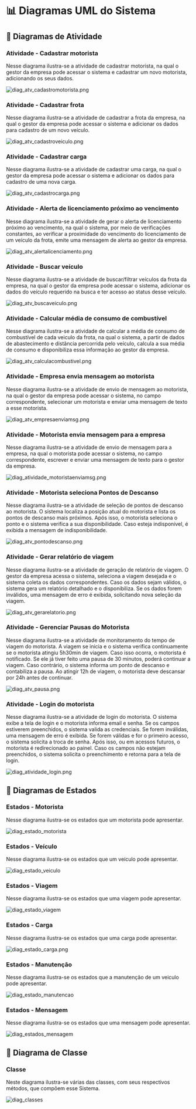 # 📊 Diagramas UML do Sistema

## 🔹 Diagramas de Atividade

### Atividade - Cadastrar motorista
Nesse diagrama ilustra-se a atividade de cadastrar motorista, na qual o gestor da empresa pode acessar o sistema e cadastrar um
novo motorista, adicionando os seus dados.

![diag_atv_cadastromotorista.png](../Diagramas/Atividade/diag_atv_cadastromotorista.png)

### Atividade - Cadastrar frota
Nesse diagrama ilustra-se a atividade de cadastrar a frota da empresa, na qual o gestor da empresa pode acessar o sistema e
adicionar os dados para cadastro de um novo veículo.

![diag_atv_cadastroveiculo.png](../Diagramas/Atividade/diag_atv_cadastroveiculo.png)

### Atividade - Cadastrar carga
Nesse diagrama ilustra-se a atividade de cadastrar uma carga, na qual o gestor da empresa pode acessar o sistema e
adicionar os dados para cadastro de uma nova carga.

![diag_atv_cadastrocarga.png](../Diagramas/Atividade/diag_atv_cadastrocarga.png)

### Atividade - Alerta de licenciamento próximo ao vencimento
Nesse diagrama ilustra-se a atividade de gerar o alerta de licenciamento próximo ao vencimento, na qual o sistema, por meio de 
verificações constantes, ao verificar a proximidade do vencimento do licenciamento de um veículo da frota, emite uma mensagem
de alerta ao gestor da empresa.

![diag_atv_alertalicenciamento.png](../Diagramas/Atividade/diag_atv_alertalicenciamento.png)

### Atividade - Buscar veículo
Nesse diagrama ilustra-se a atividade de buscar/filtrar veículos da frota da empresa, na qual o gestor da empresa pode acessar
o sistema, adicionar os dados do veículo requerido na busca e ter acesso ao status desse veículo.

![diag_atv_buscaveiculo.png](../Diagramas/Atividade/diag_atv_buscaveiculo.png)

### Atividade - Calcular média de consumo de combustível
Nesse diagrama ilustra-se a atividade de calcular a média de consumo de combustível de cada veiculo da frota,
na qual o sistema, a partir de dados de abastecimento e distância percorrida pelo veículo, calcula a sua média
de consumo e disponibiliza essa informação ao gestor da empresa.

![diag_atv_calculacombustivel.png](../Diagramas/Atividade/diag_atv_calculacombustivel.png)

### Atividade - Empresa envia mensagem ao motorista
Nesse diagrama ilustra-se a atividade de envio de mensagem ao motorista, na qual o gestor da empresa pode acessar o sistema, no
campo correspondente, selecionar um motorista e enviar uma mensagem de texto a esse motorista.

![diag_atv_empresaenviamsg.png](../Diagramas/Atividade/diag_atv_empresaenviamsg.png)

### Atividade - Motorista envia mensagem para a empresa
Nesse diagrama ilustra-se a atividade de envio de mensagem para a empresa, na qual o motorista pode acessar o sistema, no campo
correspondente, escrever e enviar uma mensagem de texto para o gestor da empresa.

![diag_atividade_motoristaenviamsg.png](../Diagramas/Atividade/diag_atv_motoristaenviamsg.png)

### Atividade - Motorista seleciona Pontos de Descanso
Nesse diagrama ilustra-se a atividade de seleção de pontos de descanso ao motorista. O sistema localiza a posição atual do motorista e lista os pontos de descanso mais próximos. Após isso, o motorista seleciona o ponto e o sistema verifica a sua disponibilidade. Caso esteja indisponivel, é exibida a mensagem de indisponibilidade.

![diag_atv_pontodescanso.png](../Diagramas/Atividade/diag_atv_pontodescanso.png)

### Atividade - Gerar relatório de viagem
Nesse diagrama ilustra-se a atividade de geração de relatório de viagem. O gestor da empresa acessa o sistema, seleciona a viagem desejada e o sistema coleta os dados correspondentes. Caso os dados sejam válidos, o sistema gera um relatório detalhado e o disponibiliza. Se os dados forem inválidos, uma mensagem de erro é exibida, solicitando nova seleção da viagem.

![diag_atv_gerarelatorio.png](../Diagramas/Atividade/diag_atv_gerarelatorio.png)

### Atividade -  Gerenciar Pausas do Motorista
Nesse diagrama ilustra-se a atividade de monitoramento do tempo de viagem do motorista. A viagem se inicia e o sistema verifica continuamente se o motorista atingiu 5h30min de viagem. Caso isso ocorra, o motorista é notificado. Se ele já tiver feito uma pausa de 30 minutos, poderá continuar a viagem. Caso contrário, o sistema informa um ponto de descanso e contabiliza a pausa. Ao atingir 12h de viagem, o motorista deve descansar por 24h antes de continuar.

![diag_atv_pausa.png](../Diagramas/Atividade/diag_atv_pausa.png)

### Atividade - Login do motorista
Nesse diagrama ilustra-se a atividade de login do motorista. O sistema exibe a tela de login e o motorista informa email e senha. Se os campos estiverem preenchidos, o sistema valida as credenciais. Se forem inválidas, uma mensagem de erro é exibida. Se forem válidas e for o primeiro acesso, o sistema solicita a troca de senha. Após isso, ou em acessos futuros, o motorista é redirecionado ao painel. Caso os campos não estejam preenchidos, o sistema solicita o preenchimento e retorna para a tela de login.

![diag_atividade_login.png](https://github.com/user-attachments/assets/8516e350-363a-48f9-a668-5524b82e67a9)

## 🔹 Diagramas de Estados
### Estados - Motorista
Nesse diagrama ilustra-se os estados que um motorista pode apresentar.

![diag_estado_motorista](https://github.com/user-attachments/assets/45c3e974-20ab-46ab-bbc5-42a115a4c538)

### Estados - Veículo
Nesse diagrama ilustra-se os estados que um veículo pode apresentar.

![diag_estado_veiculo](https://github.com/user-attachments/assets/4d41182d-e2ac-47b7-a9ee-6d544d623b8f)

### Estados - Viagem
Nesse diagrama ilustra-se os estados que uma viagem pode apresentar.

![diag_estado_viagem](https://github.com/user-attachments/assets/04e6f4c8-0204-4552-bed9-830f4a0ca5ac)

### Estados - Carga
Nesse diagrama ilustra-se os estados que uma carga pode apresentar.

![diag_estado_carga.png](https://github.com/lemacx/SysLOG-AOO/blob/1b2a9a83e60ef9987fa609d2451b4aa367181877/Diagramas/Estado/diag_estado_carga.png)

### Estados - Manutenção
Nesse diagrama ilustra-se os estados que a manutenção de um veiculo pode apresentar.

![diag_estado_manutencao](https://github.com/user-attachments/assets/1bc6dffb-a033-45fe-af43-0ad191f1ab6b)

### Estados - Mensagem
Nesse diagrama ilustra-se os estados que uma mensagem pode apresentar.

![diag_estados_mensagem](https://github.com/user-attachments/assets/5a197d41-1917-4163-90a1-89242836e90d)

## 🔹 Diagrama de Classe
### Classe
Neste diagrama ilustra-se várias das classes, com seus respectivos métodos, que compõem esse Sistema.


![diag_classes](../Diagramas/Classes/diag_classes)
